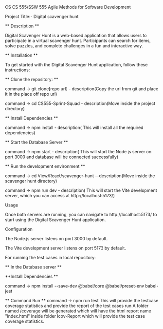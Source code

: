 CS CS 555/SSW 555 Agile Methods for Software Development 

Project Title:- Digital scavenger hunt

** Description **

Digital Scavenger Hunt is a web-based application that allows users to participate in a virtual scavenger hunt. Participants can search for items, solve puzzles, and complete challenges in a fun and interactive way.

** Installation **

To get started with the Digital Scavenger Hunt application, follow these instructions:

** Clone the repository: **

command -> git clone[repo url] - description(Copy the url from git and place it in the place off repo url)

command -> cd CS555-Sprint-Squad - description(Move inside the project directory)

** Install Dependencies **

command -> npm install - description( This will install all the required dependencies)

** Start the Database Server **

command -> npm start   - description( This will start the Node.js server on port 3000 and database will be connected successfully)

** Run the development environment **

command -> cd View/React/scavenger-hunt --description(Move inside the scavenger hunt directory)

command -> npm run dev  - description( This will start the Vite development server, which you can access at http://localhost:5173/)

Usage

Once both servers are running, you can navigate to http://localhost:5173/ to start using the Digital Scavenger Hunt application.

Configuration

The Node.js server listens on port 3000 by default.

The Vite development server listens on port 5173 by default.


For running the test cases in local repository:

** In the Database server **

**Install Dependencies **

command -> npm install --save-dev @babel/core @babel/preset-env babel-jest

** Command Run **
command -> npm run test
This will provide the testcase coverage statistics and provide the report of the test cases run
A folder named /coverage will be generated which will have the html report name "index.html" inside folder Icov-Report which will provide the test case coverage statistics.
